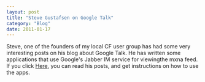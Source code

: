```yaml
---
layout: post
title: "Steve Gustafsen on Google Talk"
category: "Blog"
date: 2011-01-17
---
```



Steve, one of the founders of my local CF user group has had some very interesting posts on his blog about Google Talk. He has written some applications that use Google's Jabber IM service for viewingthe mxna feed. If you click [Here](http://blog.geopoly.com/index.cfm?mode=entry&entry=03F8D771-10DC-9683-32C50085B4FBE721), you can read his posts, and get instructions on how to use the apps.